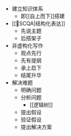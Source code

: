- 建立知识体系
	- 即[[自上而下]]搭建
- [[🔡SCQA|结构化表达]]
	- 先说主题
	- 后搭架子
- 非虚构化写作
	- 观点先行
	- 先有提纲
	- 承上启下
	- 结尾升华
- 解决难题
	- 明确问题
	- 分析问题
		- [[逻辑树]]
	- 提出假设
	- 验证假设
	- 提出解决方案
